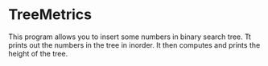 # TreeMetrics
This program allows you to insert some numbers in binary search tree. Tt prints out the numbers in the tree in inorder. It then computes and prints the height of the tree.
